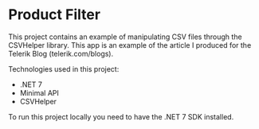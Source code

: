 # Product Filter

This project contains an example of manipulating CSV files through the CSVHelper library.
This app is an example of the article I produced for the Telerik Blog (telerik.com/blogs).

Technologies used in this project:
- .NET 7
- Minimal API
- CSVHelper

To run this project locally you need to have the .NET 7 SDK installed.
